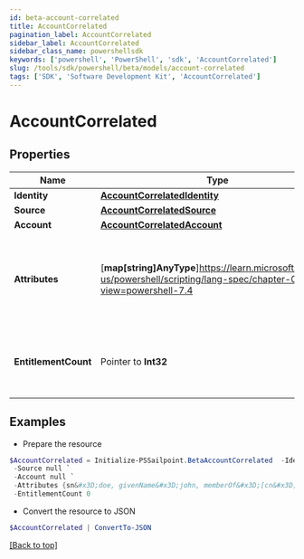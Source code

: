 ```yaml
---
id: beta-account-correlated
title: AccountCorrelated
pagination_label: AccountCorrelated
sidebar_label: AccountCorrelated
sidebar_class_name: powershellsdk
keywords: ['powershell', 'PowerShell', 'sdk', 'AccountCorrelated'] 
slug: /tools/sdk/powershell/beta/models/account-correlated
tags: ['SDK', 'Software Development Kit', 'AccountCorrelated']
---
```



# AccountCorrelated

## Properties

Name | Type | Description | Notes
------------ | ------------- | ------------- | -------------
**Identity** |  [**AccountCorrelatedIdentity**](account-correlated-identity) |  | [required]
**Source** |  [**AccountCorrelatedSource**](account-correlated-source) |  | [required]
**Account** |  [**AccountCorrelatedAccount**](account-correlated-account) |  | [required]
**Attributes** |  [**map[string]AnyType**]https://learn.microsoft.com/en-us/powershell/scripting/lang-spec/chapter-04?view=powershell-7.4 | The attributes associated with the account.  Attributes are unique per source. | [required]
**EntitlementCount** |  Pointer to **Int32** | The number of entitlements associated with this account. | [optional] 

## Examples

- Prepare the resource
```powershell
$AccountCorrelated = Initialize-PSSailpoint.BetaAccountCorrelated  -Identity null `
 -Source null `
 -Account null `
 -Attributes {sn&#x3D;doe, givenName&#x3D;john, memberOf&#x3D;[cn&#x3D;g1,ou&#x3D;groups,dc&#x3D;acme,dc&#x3D;com, cn&#x3D;g2,ou&#x3D;groups,dc&#x3D;acme,dc&#x3D;com, cn&#x3D;g3,ou&#x3D;groups,dc&#x3D;acme,dc&#x3D;com]} `
 -EntitlementCount 0
```

- Convert the resource to JSON
```powershell
$AccountCorrelated | ConvertTo-JSON
```


[[Back to top]](#) 

